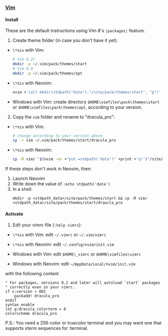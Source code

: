 ### [Vim](http://www.vim.org/)

#### Install

These are the default instructions using Vim 8's `|packages|` feature.

1. Create theme folder (in case you don't have it yet):

- `\*nix` with Vim:

    ```bash
    # Vim 8.2+
    mkdir -p ~/.vim/pack/themes/start
    # Vim 8.0
    mkdir -p ~/.vim/pack/themes/opt
    ```

- `\*nix` with Neovim:

    ```bash
    nvim +'call mkdir(stdpath("data")."/site/pack/themes/start", "p")' +q
    ```

- Windows with Vim: create directory `$HOME\vimfiles\pack\themes\start` or
  `$HOME\vimfiles\pack\themes\opt`, according to your version.

2. Copy the `vim` folder and rename to "dracula_pro":

- `\*nix` with Vim:

    ```bash
    # change according to your version above
    cp -r vim ~/.vim/pack/themes/start/dracula_pro
    ```

- `\*nix` with Neovim:

    ```bash
    cp -R vim/ "$(nvim -es +"put =stdpath('data')" +print +'q!')"/site/pack/themes/start/dracula_pro
    ```

If these steps don't work in Neovim, then:
1. Launch Neovim
1. Write down the value of `:echo stdpath('data')`
1. In a shell:
    ```shell
    mkdir -p <stdpath_data>/site/pack/themes/start && cp -R vim/ <stdpath_data>/site/pack/themes/start/draucla_pro
    ```

#### Activate

1. Edit your vimrc file (`:help vimrc`):

- `\*nix` with Vim: edit `~/.vimrc` or `~/.vim/vimrc`
- `\*nix` with Neovim: edit `~/.config/nvim/init.vim`

- Windows with Vim: edit `$HOME\_vimrc` or `$HOME\vimfiles\vimrc`
- Windows with Neovim: edit `~/AppData/Local/nvim/init.vim`

with the following content

```
" For packages, versions 8.2 and later will autoload `start` packages
" correctly even in your vimrc.
if v:version < 802
    packadd! dracula_pro
endif
syntax enable
let g:dracula_colorterm = 0
colorscheme dracula_pro
```

P.S.: You need a 256-color or truecolor terminal and you may want one that
supports xterm sequences for :terminal.
